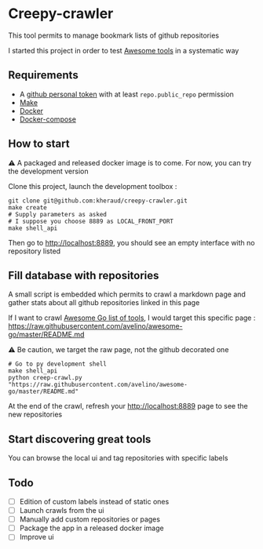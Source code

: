 # Creepy-crawler

This tool permits to manage bookmark lists of github repositories

I started this project in order to test [Awesome tools](https://github.com/topics/awesome) in a systematic way

## Requirements

- A [github personal token](https://github.com/settings/tokens) with at least `repo.public_repo` permission
- [Make](https://www.gnu.org/software/make/)
- [Docker](https://www.docker.com/)
- [Docker-compose](https://docs.docker.com/compose/)

## How to start

:warning: A packaged and released docker image is to come. For now, you can try the development version

Clone this project, launch the development toolbox :

```shell
git clone git@github.com:kheraud/creepy-crawler.git
make create
# Supply parameters as asked
# I suppose you choose 8889 as LOCAL_FRONT_PORT
make shell_api
```

Then go to <http://localhost:8889>, you should see an empty interface with no repository listed

## Fill database with repositories

A small script is embedded which permits to crawl a markdown page and gather stats about all github repositories linked in this page

If I want to crawl [Awesome Go list of tools](https://github.com/avelino/awesome-go), I would target this specific page : <https://raw.githubusercontent.com/avelino/awesome-go/master/README.md>

:warning: Be caution, we target the raw page, not the github decorated one

```shell
# Go to py development shell
make shell_api
python creep-crawl.py "https://raw.githubusercontent.com/avelino/awesome-go/master/README.md"
```

At the end of the crawl, refresh your <http://localhost:8889> page to see the new repositories

## Start discovering great tools

You can browse the local ui and tag repositories with specific labels

## Todo

- [ ] Edition of custom labels instead of static ones
- [ ] Launch crawls from the ui
- [ ] Manually add custom repositories or pages
- [ ] Package the app in a released docker image
- [ ] Improve ui
